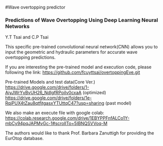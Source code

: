 #Wave overtopping predictor
### Predictions of Wave Overtopping Using Deep Learning Neural Networks

Y.T Tsai and C.P Tsai

This specific pre-trained convolutional neural network(CNN) allows you to input the geometric and hydraulic parameters for accurate wave overtopping predictions.

If you are interesting the pre-trained model and execution code, please following the link:
https://github.com/fcuyttsai/overtoppingEve.git

Pre-trained Models and test data(Core Ver.)
https://drive.google.com/drive/folders/1-AiyJWrYyBvUH26_NdlgfRPoiIv0cxaA (optimized)
https://drive.google.com/drive/folders/1e-RqjPUX4tZau8qtfjtgasxYTUttqC47?usp=sharing (past model)

We also make an execute file with google colab:
https://colab.research.google.com/drive/1EBYPPFnfALCo1Y-mbCy94pqJAPMvGc-1#scrollTo=5IBNQSVVoq-M

The authors would like to thank Prof. Barbara Zanuttigh for providing the EurOtop database.

